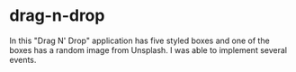 # drag-n-drop
In this "Drag N' Drop" application has five styled boxes and one of the boxes has a random image from Unsplash. I was able to implement several events.
